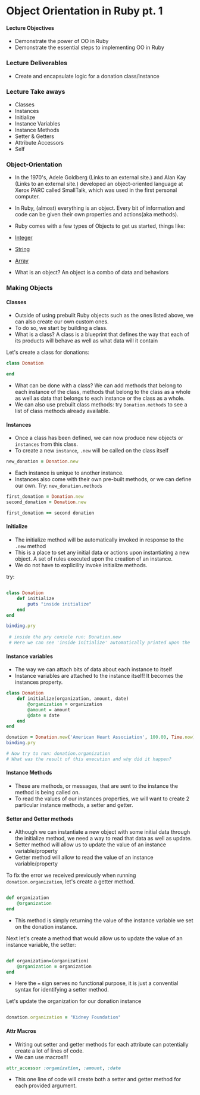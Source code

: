 # Object Orientation in Ruby pt. 1

#### Lecture Objectives

- Demonstrate the power of OO in Ruby
- Demonstrate the essential steps to implementing OO in Ruby

### Lecture Deliverables

- Create and encapsulate logic for a donation class/instance

### Lecture Take aways 

- Classes
- Instances
- Initialize
- Instance Variables
- Instance Methods
- Setter & Getters
- Attribute Accessors
- Self

### Object-Orientation

- In the 1970's, Adele Goldberg (Links to an external site.) and Alan Kay (Links to an external site.) developed an object-oriented language at Xerox PARC called SmallTalk, which was used in the first personal computer.
- In Ruby, (almost) everything is an object. Every bit of information and code can be given their own properties and actions(aka methods).
- Ruby comes with a few types of Objects to get us started, things like:
 - [Integer](https://ruby-doc.org/core-2.5.0/Integer.html)
 - [String](https://ruby-doc.org/core-3.0.2/String.html)
 - [Array](https://ruby-doc.org/core-2.7.0/Array.html)

 - What is an object? An object is a combo of data and behaviors 

 ### Making Objects

 #### Classes
 
 - Outside of using prebuilt Ruby objects such as the ones listed above, we can also create our own custom ones.
 - To do so, we start by building a class. 
 - What is a class? A class is a blueprint that defines the way that each of its products will behave as well as what data will it contain
 
 Let's create a class for donations:

```ruby
class Donation

end 
```

- What can be done with a class? We can add methods that belong to each instance of the class, methods that belong to the class as a whole as well as data that belongs to each instance or the class as a whole. 
- We can also use prebuilt class methods: try `Donation.methods` to see a list of class methods already available.

#### Instances 

- Once a class has been defined, we can now produce new objects or `instances` from this class. 
- To create a new `instance`, `.new` will be called on the class itself 

```ruby
new_donation = Donation.new
```
- Each instance is unique to another instance. 
- Instances also come with their own pre-built methods, or we can define our own. Try: `new_donation.methods`

```ruby
first_donation = Donation.new
second_donation = Donation.new

first_donation == second donation
```

#### Initialize

- The initialize method will be automatically invoked in response to the `.new` method
- This is a place to set any initial data or actions upon instantiating a new object. A set of rules executed upon the creation of an instance.
- We do not have to explicility invoke initialize methods.

try:

```ruby

class Donation 
    def initialize
        puts "inside initialize"
    end 
end 

binding.pry
 
 # inside the pry console run: Donation.new
 # Here we can see 'inside initialize' automatically printed upon the `.new` method invokation. 

```

#### Instance variables

- The way we can attach bits of data about each instance to itself
- Instance variables are attached to the instance itself! It becomes the instances property. 

```ruby
class Donation
    def initialize(organization, amount, date)
        @organization = organization
        @amount = amount
        @date = date
    end 
end 

donation = Donation.new('American Heart Association', 100.00, Time.now)
binding.pry

# Now try to run: donation.organization
# What was the result of this execution and why did it happen?
```
#### Instance Methods

- These are methods, or messages, that are sent to the instance the method is being called on. 
- To read the values of our instances properties, we will want to create 2 particular instance methods, a setter and getter. 

#### Setter and Getter methods

- Although we can instantiate a new object with some initial data through the initialize method, we need a way to read that data as well as update. 
- Setter method will allow us to update the value of an instance variable/property
- Getter method will allow to read the value of an instance variable/property 

To fix the error we received previously when running `donation.organization`, let's create a getter method.

```ruby

def organization
    @organization
end 

```

- This method is simply returning the value of the instance variable we set on the donation instance. 

Next let's create a method that would allow us to update the value of an instance variable, the setter:

```ruby

def organization=(organization)
    @organization = organization
end 

```

- Here the `=` sign serves no functional purpose, it is just a convential syntax for identifying a setter method. 

Let's update the organization for our donation instance

```ruby

donation.organization = "Kidney Foundation"

```

#### Attr Macros

- Writing out setter and getter methods for each attribute can potentially create a lot of lines of code. 
- We can use macros!!!  

```ruby
attr_accessor :organization, :amount, :date
```

- This one line of code will create both a setter and getter method for each provided argument.